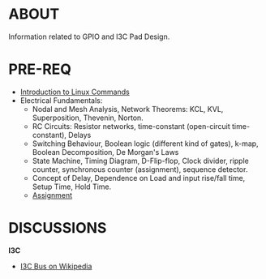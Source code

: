 # ABOUT
Information related to GPIO and I3C Pad Design.

# PRE-REQ

- [Introduction to Linux Commands](https://github.com/silicon-vlsi-org/module-cs3-301)
- Electrical Fundamentals:
  - Nodal and Mesh Analysis, Network Theorems: KCL, KVL, Superposition, Thevenin, Norton.
  - RC Circuits: Resistor networks, time-constant (open-circuit time-constant), Delays
  - Switching Behaviour, Boolean logic (different kind of gates), k-map, Boolean Decomposition, De Morgan's Laws
  - State Machine, Timing Diagram, D-Flip-flop, Clock divider, ripple counter, synchronous counter (assignment), sequence detector.
  - Concept of Delay, Dependence on Load and input rise/fall time, Setup Time, Hold Time.
  - [Assignment](docs/assignment-ee3-301-network-theory.pdf)


# DISCUSSIONS



**I3C**
- [I3C Bus on Wikipedia](https://en.wikipedia.org/wiki/I3C_(bus))
